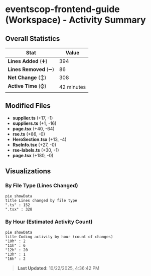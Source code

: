 # eventscop-frontend-guide (Workspace) - Activity Summary 

## Overall Statistics

| Stat                   | Value                                                             |
| ---------------------- | ----------------------------------------------------------------- |
| **Lines Added** (➕)   | 394                                          |
| **Lines Removed** (➖) | 86                                        |
| **Net Change** (↕)    | 308                |
| **Active Time** (⌚)   | 42 minutes |


## Modified Files
- **supplier.ts** (+17, -1)
- **suppliers.ts** (+1, -16)
- **page.tsx** (+40, -64)
- **rse.ts** (+86, -0)
- **HeroSection.tsx** (+13, -4)
- **RseInfo.tsx** (+27, -0)
- **rse-labels.ts** (+30, -1)
- **page.tsx** (+180, -0)

## Visualizations

### By File Type (Lines Changed)

```mermaid
pie showData
title Lines changed by file type
".ts" : 152
".tsx" : 328
```

### By Hour (Estimated Activity Count)

```mermaid
pie showData
title Coding activity by hour (count of changes)
"10h" : 2
"11h" : 6
"12h" : 20
"13h" : 1
"16h" : 2
```


> **Last Updated:** 10/22/2025, 4:36:42 PM